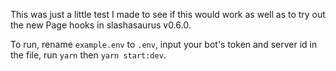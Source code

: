 This was just a little test I made to see if this would work as well as to try out the new Page hooks in slashasaurus v0.6.0.

To run, rename `example.env` to `.env`, input your bot's token and server id in the file, run `yarn` then `yarn start:dev`.
